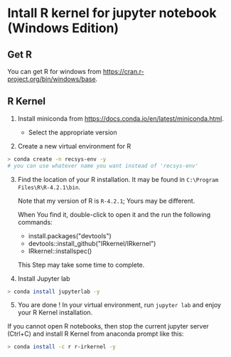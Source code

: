 # Intall R kernel for jupyter notebook (Windows Edition)

## Get R

You can get R for windows from https://cran.r-project.org/bin/windows/base.

## R Kernel

1. Install miniconda from https://docs.conda.io/en/latest/miniconda.html.
    - Select the appropriate version 

2. Create a new virtual environment for R

```sh
> conda create -n recsys-env -y
# you can use whatever name you want instead of 'recsys-env' 
```

3. Find the location of your R installation. It may be found in `C:\Program Files\R\R-4.2.1\bin`.

    Note that my version of R is `R-4.2.1`; Yours may be different.

    When You find it, double-click to open  it and the run the following commands:

    - install.packages("devtools")
    - devtools::install_github("IRkernel/IRkernel")
    - IRkernel::installspec()

    This Step may take some time to complete.

4. Install Jupyter lab

```sh
> conda install jupyterlab -y 
```

5. You are done !
In your virtual environment, run `jupyter lab` and enjoy your R Kernel installation.


If you cannot open R notebooks, then stop the current jupyter server (Ctrl+C) and install R Kernel from anaconda prompt like this:

```sh
> conda install -c r r-irkernel -y
```
